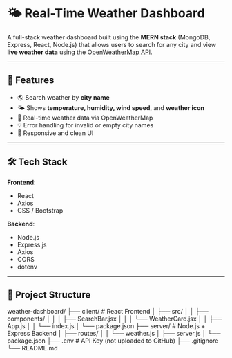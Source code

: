 # 🌤️ Real-Time Weather Dashboard

A full-stack weather dashboard built using the **MERN stack** (MongoDB, Express, React, Node.js) that allows users to search for any city and view **live weather data** using the [OpenWeatherMap API](https://openweathermap.org/).

---

## 🚀 Features

- 🌎 Search weather by **city name**
- 🌤️ Shows **temperature, humidity, wind speed**, and **weather icon**
- 🔄 Real-time weather data via OpenWeatherMap
- 💡 Error handling for invalid or empty city names
- 📱 Responsive and clean UI

---

## 🛠️ Tech Stack

**Frontend**:
- React
- Axios
- CSS / Bootstrap

**Backend**:
- Node.js
- Express.js
- Axios
- CORS
- dotenv

---

## 📁 Project Structure

weather-dashboard/
├── client/ # React Frontend │ 
├── src/ │ │ ├── components/ │ 
│ │ ├── SearchBar.jsx │ │ │ 
└── WeatherCard.jsx │ │
├── App.js │ │ └── index.js │ 
└── package.json 
├── server/ # Node.js + Express Backend │
├── routes/ │ │ └── weather.js │
├── server.js │ └── package.json
├── .env # API Key (not uploaded to GitHub)
├── .gitignore 
└── README.md
